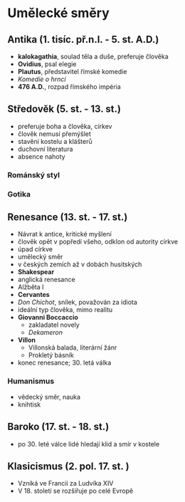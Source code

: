 # Umělecké směry

## Antika (1. tisíc. př.n.l. - 5. st. A.D.)
- **kalokagathia**, soulad těla a duše, preferuje člověka
- **Ovidius**, psal elegie
- **Plautus**, představitel římské komedie
- _Komedie o hrnci_
- **476 A.D.**, rozpad římského impéria

## Středověk (5. st. - 13. st.)
- preferuje boha a člověka, církev
- člověk nemusí přemýšlet
- stavění kostelu a klášterů
- duchovní literatura
- absence nahoty
### Románský styl
### Gotika

## Renesance (13. st. - 17. st.)
- Návrat k antice, kritické myšlení
- člověk opět v popředí všeho, odklon od autority církve
- úpad církve
- umělecký směr
- v českých zemích až v dobách husitských
- **Shakespear**
- anglická renesance
- Alžběta I
- **Cervantes**
- _Don Chichot_, snílek, považován za idiota
- ideální typ člověka, mimo realitu
- **Giovanni Boccaccio**
	- zakladatel novely
	- _Dekameron_
- **Villon**
	- Villonská balada, literární žánr
	- Prokletý básník
- konec renesance; 30. letá válka

### Humanismus
- vědecký směr, nauka
- knihtisk

## Baroko (17. st. - 18. st.)
- po 30. leté válce lidé hledají klid a smír v kostele

## Klasicismus (2. pol. 17. st. )
- Vzniká ve Francii za Ludvíka XIV
- V 18. století se rozšiřuje po celé Evropě
